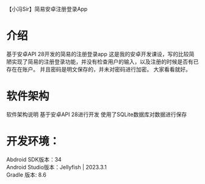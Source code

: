 【小冯Sir】简易安卓注册登录App
# 介绍
基于安卓API 28开发的简易的注册登录app
这是我的安卓开发课设，写的比较简陋实现了简易的注册登录功能，并没有检查用户的输入，以及注册的时候是否有已存在在账户。
并且密码是明文保存的，并未对密码进行加密。
大家看看就好。
# 软件架构
软件架构说明
基于安卓API 28进行开发
使用了SQLite数据库对数据进行保存

# 开发环境：
Abdroid SDK版本：34<br />
Android Studio版本：Jellyfish | 2023.3.1<br />
Gradle 版本: 8.6<br />


